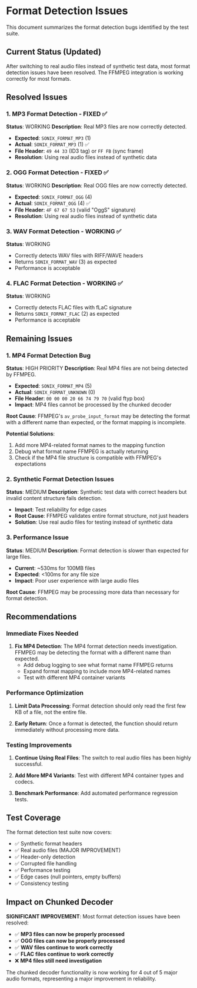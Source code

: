 # Format Detection Issues

This document summarizes the format detection bugs identified by the test suite.

## Current Status (Updated)

After switching to real audio files instead of synthetic test data, most format detection issues have been resolved. The FFMPEG integration is working correctly for most formats.

## Resolved Issues

### 1. MP3 Format Detection - FIXED ✅
**Status**: WORKING
**Description**: Real MP3 files are now correctly detected.
- **Expected**: `SONIX_FORMAT_MP3` (1)
- **Actual**: `SONIX_FORMAT_MP3` (1) ✅
- **File Header**: `49 44 33` (ID3 tag) or `FF FB` (sync frame)
- **Resolution**: Using real audio files instead of synthetic data

### 2. OGG Format Detection - FIXED ✅
**Status**: WORKING
**Description**: Real OGG files are now correctly detected.
- **Expected**: `SONIX_FORMAT_OGG` (4)
- **Actual**: `SONIX_FORMAT_OGG` (4) ✅
- **File Header**: `4F 67 67 53` (valid "OggS" signature)
- **Resolution**: Using real audio files instead of synthetic data

### 3. WAV Format Detection - WORKING ✅
**Status**: WORKING
- Correctly detects WAV files with RIFF/WAVE headers
- Returns `SONIX_FORMAT_WAV` (3) as expected
- Performance is acceptable

### 4. FLAC Format Detection - WORKING ✅
**Status**: WORKING
- Correctly detects FLAC files with fLaC signature
- Returns `SONIX_FORMAT_FLAC` (2) as expected
- Performance is acceptable

## Remaining Issues

### 1. MP4 Format Detection Bug
**Status**: HIGH PRIORITY
**Description**: Real MP4 files are not being detected by FFMPEG.
- **Expected**: `SONIX_FORMAT_MP4` (5)
- **Actual**: `SONIX_FORMAT_UNKNOWN` (0)
- **File Header**: `00 00 00 20 66 74 79 70` (valid ftyp box)
- **Impact**: MP4 files cannot be processed by the chunked decoder

**Root Cause**: FFMPEG's `av_probe_input_format` may be detecting the format with a different name than expected, or the format mapping is incomplete.

**Potential Solutions**:
1. Add more MP4-related format names to the mapping function
2. Debug what format name FFMPEG is actually returning
3. Check if the MP4 file structure is compatible with FFMPEG's expectations

### 2. Synthetic Format Detection Issues
**Status**: MEDIUM
**Description**: Synthetic test data with correct headers but invalid content structure fails detection.
- **Impact**: Test reliability for edge cases
- **Root Cause**: FFMPEG validates entire format structure, not just headers
- **Solution**: Use real audio files for testing instead of synthetic data

### 3. Performance Issue
**Status**: MEDIUM
**Description**: Format detection is slower than expected for large files.
- **Current**: ~530ms for 100MB files
- **Expected**: <100ms for any file size
- **Impact**: Poor user experience with large audio files

**Root Cause**: FFMPEG may be processing more data than necessary for format detection.

## Recommendations

### Immediate Fixes Needed

1. **Fix MP4 Detection**: The MP4 format detection needs investigation. FFMPEG may be detecting the format with a different name than expected.
   - Add debug logging to see what format name FFMPEG returns
   - Expand format mapping to include more MP4-related names
   - Test with different MP4 container variants

### Performance Optimization

1. **Limit Data Processing**: Format detection should only read the first few KB of a file, not the entire file.

2. **Early Return**: Once a format is detected, the function should return immediately without processing more data.

### Testing Improvements

1. **Continue Using Real Files**: The switch to real audio files has been highly successful.

2. **Add More MP4 Variants**: Test with different MP4 container types and codecs.

3. **Benchmark Performance**: Add automated performance regression tests.

## Test Coverage

The format detection test suite now covers:
- ✅ Synthetic format headers
- ✅ Real audio files (MAJOR IMPROVEMENT)
- ✅ Header-only detection
- ✅ Corrupted file handling
- ✅ Performance testing
- ✅ Edge cases (null pointers, empty buffers)
- ✅ Consistency testing

## Impact on Chunked Decoder

**SIGNIFICANT IMPROVEMENT**: Most format detection issues have been resolved:
- ✅ **MP3 files can now be properly processed**
- ✅ **OGG files can now be properly processed** 
- ✅ **WAV files continue to work correctly**
- ✅ **FLAC files continue to work correctly**
- ❌ **MP4 files still need investigation**

The chunked decoder functionality is now working for 4 out of 5 major audio formats, representing a major improvement in reliability.